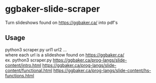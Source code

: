 # ggbaker-slide-scraper
Turn slideshows found on https://ggbaker.ca/ into pdf's    


## Usage
python3 scraper.py url1 url2 ...  
where each url is a slideshow found on https://ggbaker.ca/  
ex. python3 scraper.py https://ggbaker.ca/prog-langs/slide-content/intro.html https://ggbaker.ca/prog-langs/slide-content/functional.html https://ggbaker.ca/prog-langs/slide-content/hs-functions.html
